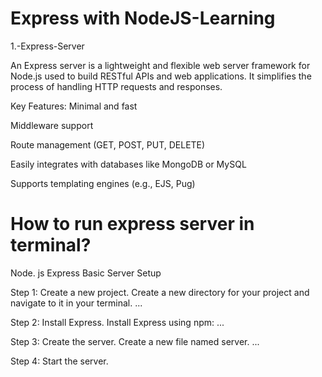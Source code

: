# Express with NodeJS-Learning
1.-Express-Server


An Express server is a lightweight and flexible web server framework for Node.js used to build RESTful APIs and web applications. It simplifies the process of handling HTTP requests and responses.

Key Features:
Minimal and fast

Middleware support

Route management (GET, POST, PUT, DELETE)

Easily integrates with databases like MongoDB or MySQL

Supports templating engines (e.g., EJS, Pug)

# How to run express server in terminal?


Node. js Express Basic Server Setup

Step 1: Create a new project. Create a new directory for your project and navigate to it in your terminal. ...

Step 2: Install Express. Install Express using npm: ...

Step 3: Create the server. Create a new file named server. ...

Step 4: Start the server.


